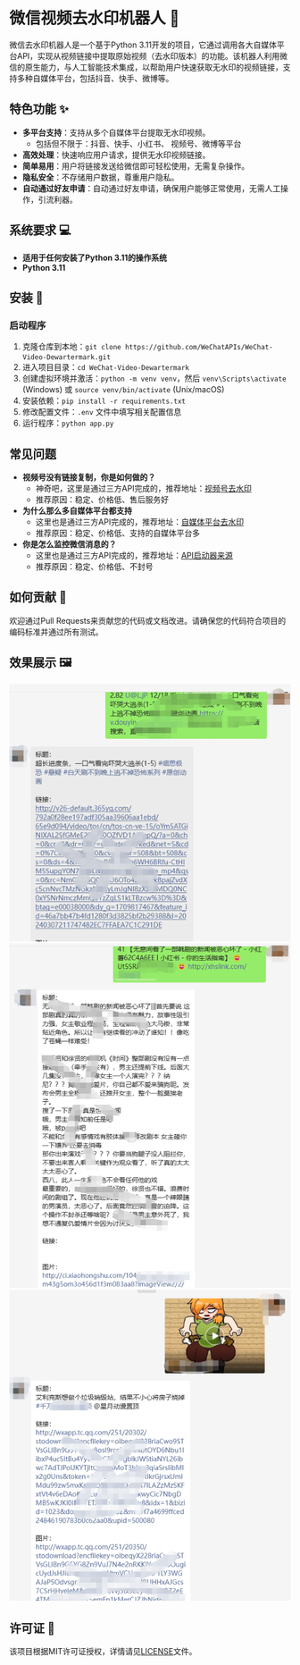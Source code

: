 # 微信视频去水印机器人 🤖

微信去水印机器人是一个基于Python 3.11开发的项目，它通过调用各大自媒体平台API，实现从视频链接中提取原始视频（去水印版本）的功能。该机器人利用微信的原生能力，与人工智能技术集成，以帮助用户快速获取无水印的视频链接，支持多种自媒体平台，包括抖音、快手、微博等。

## 特色功能 ✨

- **多平台支持**：支持从多个自媒体平台提取无水印视频。
  - 包括但不限于：抖音、快手、小红书、 视频号、微博等平台
- **高效处理**：快速响应用户请求，提供无水印视频链接。
- **简单易用**：用户将链接发送给微信即可轻松使用，无需复杂操作。
- **隐私安全**：不存储用户数据，尊重用户隐私。
- **自动通过好友申请**：自动通过好友申请，确保用户能够正常使用，无需人工操作，引流利器。

## 系统要求 💻

- **适用于任何安装了Python 3.11的操作系统**
- **Python 3.11**

## 安装 🔧

### 启动程序

1. 克隆仓库到本地：`git clone https://github.com/WeChatAPIs/WeChat-Video-Dewartermark.git`
2. 进入项目目录：`cd WeChat-Video-Dewartermark`
3. 创建虚拟环境并激活：`python -m venv venv`，然后 `venv\Scripts\activate` (Windows) 或 `source venv/bin/activate` (Unix/macOS)
4. 安装依赖：`pip install -r requirements.txt`
5. 修改配置文件：`.env` 文件中填写相关配置信息
6. 运行程序：`python app.py`

## 常见问题

- **视频号没有链接复制，你是如何做的？**
  - 神奇吧，这里是通过三方API完成的，推荐地址：[视频号去水印](https://sourl.cn/nhdDPM)
  - 推荐原因：稳定、价格低、售后服务好
- **为什么那么多自媒体平台都支持**
  - 这里也是通过三方API完成的，推荐地址：[自媒体平台去水印](https://sourl.cn/nhdDPM)
  - 推荐原因：稳定、价格低、支持的自媒体平台多
- **你是怎么监控微信消息的？**
  - 这里也是通过三方API完成的，推荐地址：[API启动器来源](https://WeChatSDK.com)
  - 推荐原因：稳定、价格低、不封号

## 如何贡献 🤝

欢迎通过Pull Requests来贡献您的代码或文档改进。请确保您的代码符合项目的编码标准并通过所有测试。

## 效果展示 🖼️

![img.png](img/img.png)
![img.png](img/img_1.png)
![img.png](img/img_2.png)

## 许可证 📄

该项目根据MIT许可证授权，详情请见[LICENSE](LICENSE)文件。
